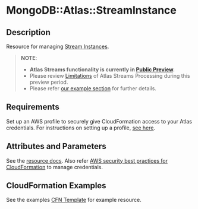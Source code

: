 # MongoDB::Atlas::StreamInstance

## Description
Resource for managing [Stream Instances](https://www.mongodb.com/docs/atlas/reference/api-resources-spec/v2/#tag/Streams).

> **NOTE**: 
> - **Atlas Streams functionality is currently in [Public Preview](https://www.mongodb.com/blog/post/atlas-stream-processing-now-in-public-preview).** 
> - Please review [Limitations](https://www.mongodb.com/docs/atlas/atlas-sp/limitations/#std-label-atlas-sp-limitations) of Atlas Streams Processing during this preview period.
> - Please refer [our example section](https://github.com/mongodb/mongodbatlas-cloudformation-resources/blob/master/examples/atlas-streams/README.md) for further details.

## Requirements

Set up an AWS profile to securely give CloudFormation access to your Atlas credentials.
For instructions on setting up a profile, [see here](/README.md#mongodb-atlas-api-keys-credential-management).

## Attributes and Parameters

See the [resource docs](docs/README.md). Also refer [AWS security best practices for CloudFormation](https://docs.aws.amazon.com/AWSCloudFormation/latest/UserGuide/security-best-practices.html#creds) to manage credentials.

## CloudFormation Examples

See the examples [CFN Template](/examples/stream-instance/stream-instance.json) for example resource.